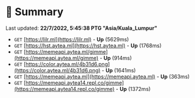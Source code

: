 # 📖 Summary
Last updated: **22/7/2022, 5:45:38 PTG "Asia/Kuala_Lumpur"**

- `GET` [https://lilr.ml](https://lilr.ml) - **Up** (5629ms)
- `GET` [https://hst.aytea.ml](https://hst.aytea.ml) - **Up** (1768ms)
- `GET` [https://memeapi.aytea.ml/gimme](https://memeapi.aytea.ml/gimme) - **Up** (914ms)
- `GET` [https://color.aytea.ml/4b31d6.png](https://color.aytea.ml/4b31d6.png) - **Up** (1641ms)
- `GET` [https://memeapi.aytea.ml](https://memeapi.aytea.ml) - **Up** (363ms)
- `GET` [https://memeapi.aytea14.repl.co/gimme](https://memeapi.aytea14.repl.co/gimme) - **Up** (1372ms)
